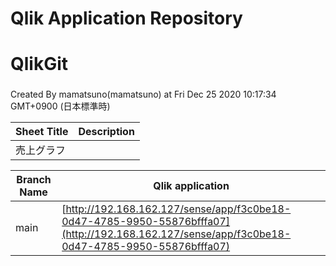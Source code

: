 # Qlik Application Repository 
# QlikGit
### 
Created By mamatsuno(mamatsuno) at Fri Dec 25 2020 10:17:34 GMT+0900 (日本標準時)




Sheet Title | Description
------------ | -------------
売上グラフ|



Branch Name|Qlik application
---|---
main|[http://192.168.162.127/sense/app/f3c0be18-0d47-4785-9950-55876bfffa07](http://192.168.162.127/sense/app/f3c0be18-0d47-4785-9950-55876bfffa07)